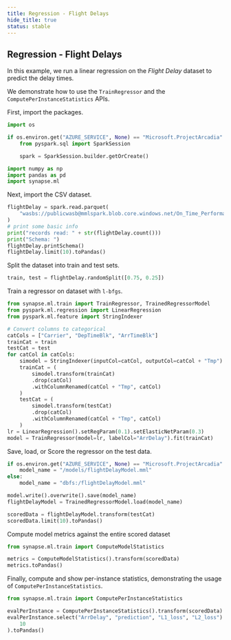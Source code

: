 ```yaml
---
title: Regression - Flight Delays
hide_title: true
status: stable
---
```

## Regression - Flight Delays

In this example, we run a linear regression on the *Flight Delay* dataset to predict the delay times.

We demonstrate how to use the `TrainRegressor` and the `ComputePerInstanceStatistics` APIs.

First, import the packages.


```python
import os

if os.environ.get("AZURE_SERVICE", None) == "Microsoft.ProjectArcadia":
    from pyspark.sql import SparkSession

    spark = SparkSession.builder.getOrCreate()
```


```python
import numpy as np
import pandas as pd
import synapse.ml
```

Next, import the CSV dataset.


```python
flightDelay = spark.read.parquet(
    "wasbs://publicwasb@mmlspark.blob.core.windows.net/On_Time_Performance_2012_9.parquet"
)
# print some basic info
print("records read: " + str(flightDelay.count()))
print("Schema: ")
flightDelay.printSchema()
flightDelay.limit(10).toPandas()
```

Split the dataset into train and test sets.


```python
train, test = flightDelay.randomSplit([0.75, 0.25])
```

Train a regressor on dataset with `l-bfgs`.


```python
from synapse.ml.train import TrainRegressor, TrainedRegressorModel
from pyspark.ml.regression import LinearRegression
from pyspark.ml.feature import StringIndexer

# Convert columns to categorical
catCols = ["Carrier", "DepTimeBlk", "ArrTimeBlk"]
trainCat = train
testCat = test
for catCol in catCols:
    simodel = StringIndexer(inputCol=catCol, outputCol=catCol + "Tmp").fit(train)
    trainCat = (
        simodel.transform(trainCat)
        .drop(catCol)
        .withColumnRenamed(catCol + "Tmp", catCol)
    )
    testCat = (
        simodel.transform(testCat)
        .drop(catCol)
        .withColumnRenamed(catCol + "Tmp", catCol)
    )
lr = LinearRegression().setRegParam(0.1).setElasticNetParam(0.3)
model = TrainRegressor(model=lr, labelCol="ArrDelay").fit(trainCat)
```

Save, load, or Score the regressor on the test data.


```python
if os.environ.get("AZURE_SERVICE", None) == "Microsoft.ProjectArcadia":
    model_name = "/models/flightDelayModel.mml"
else:
    model_name = "dbfs:/flightDelayModel.mml"

model.write().overwrite().save(model_name)
flightDelayModel = TrainedRegressorModel.load(model_name)

scoredData = flightDelayModel.transform(testCat)
scoredData.limit(10).toPandas()
```

Compute model metrics against the entire scored dataset


```python
from synapse.ml.train import ComputeModelStatistics

metrics = ComputeModelStatistics().transform(scoredData)
metrics.toPandas()
```

Finally, compute and show per-instance statistics, demonstrating the usage
of `ComputePerInstanceStatistics`.


```python
from synapse.ml.train import ComputePerInstanceStatistics

evalPerInstance = ComputePerInstanceStatistics().transform(scoredData)
evalPerInstance.select("ArrDelay", "prediction", "L1_loss", "L2_loss").limit(
    10
).toPandas()
```
